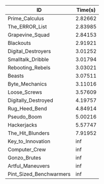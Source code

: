 |ID|Time(s)|
|-|-|
|Prime_Calculus|2.82662|
|The_ERROR_List|2.83985|
|Grapevine_Squad|2.84153|
|Blackouts|2.91921|
|Digital_Destroyers|3.01252|
|Smalltalk_Dribble|3.01794|
|Rebooting_Rebels|3.03021|
|Beasts|3.07511|
|Byte_Mechanics|3.11016|
|Loose_Screws|3.57609|
|Digitally_Destroyed|4.19757|
|Rug_Heed_Bend|4.84914|
|Pseudo_Boom|5.00216|
|Hackerjacks|5.57747|
|The_Hit_Blunders|7.91952|
|Key_to_Innovation|inf|
|Computer_Crew|inf|
|Gonzo_Brutes|inf|
|Artful_Maneuvers|inf|
|Pint_Sized_Benchwarmers|inf|
